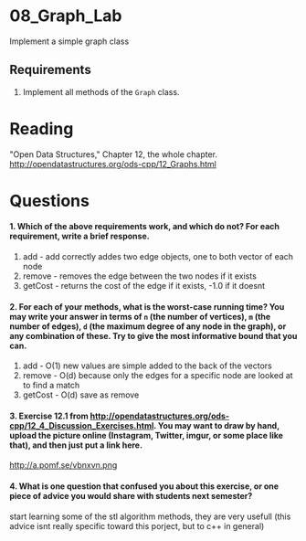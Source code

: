 08_Graph_Lab
============

Implement a simple graph class

Requirements
------------

1. Implement all methods of the `Graph` class.

Reading
=======
"Open Data Structures," Chapter 12, the whole chapter. http://opendatastructures.org/ods-cpp/12_Graphs.html

Questions
=========

#### 1. Which of the above requirements work, and which do not? For each requirement, write a brief response.

1. add - add correctly addes two edge objects, one to both vector of each node
2. remove - removes the edge between the two nodes if it exists
3. getCost - returns the cost of the edge if it exists, -1.0 if it doesnt

#### 2. For each of your methods, what is the worst-case running time? You may write your answer in terms of `n` (the number of vertices), `m` (the number of edges), `d` (the maximum degree of any node in the graph), or any combination of these. Try to give the most informative bound that you can.

1. add - O(1) new values are simple added to the back of the vectors
2. remove - O(d) because only the edges for a specific node are looked at to find a match
3. getCost - O(d) save as remove


#### 3. Exercise 12.1 from http://opendatastructures.org/ods-cpp/12_4_Discussion_Exercises.html. You may want to draw by hand, upload the picture online (Instagram, Twitter, imgur, or some place like that), and then just put a link here.

http://a.pomf.se/vbnxvn.png

#### 4. What is one question that confused you about this exercise, or one piece of advice you would share with students next semester?

start learning some of the stl algorithm methods, they are very usefull (this advice isnt really specific toward this porject, but to c++ in general)
